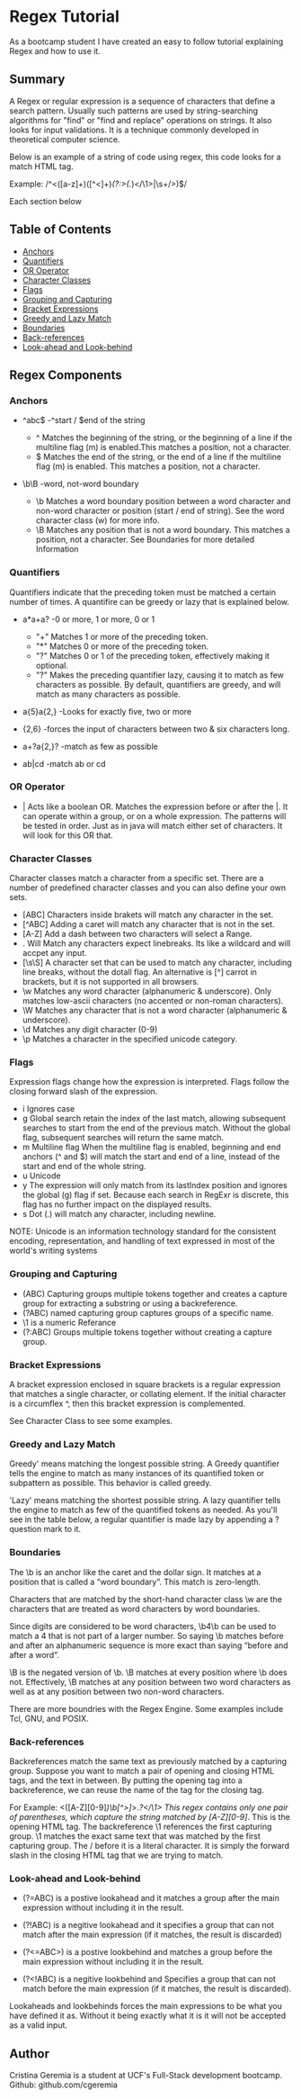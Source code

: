 # Regex Tutorial

As a bootcamp student I have created an easy to follow tutorial explaining Regex and how to use it.

## Summary

A Regex or regular expression is a sequence of characters that define a search pattern. Usually such patterns are used by string-searching algorithms for "find" or "find and replace" operations on strings. It also looks for input validations. It is a technique commonly developed in theoretical computer science.

Below is an example of a string of code using regex, this code looks for a match HTML tag.

Example: /^<([a-z]+)([^<]+)*(?:>(.*)<\/\1>|\s+\/>)$/

Each section below 

## Table of Contents

- [Anchors](#anchors)
- [Quantifiers](#quantifiers)
- [OR Operator](#or-operator)
- [Character Classes](#character-classes)
- [Flags](#flags)
- [Grouping and Capturing](#grouping-and-capturing)
- [Bracket Expressions](#bracket-expressions)
- [Greedy and Lazy Match](#greedy-and-lazy-match)
- [Boundaries](#boundaries)
- [Back-references](#back-references)
- [Look-ahead and Look-behind](#look-ahead-and-look-behind)

## Regex Components

### Anchors
- ^abc$ -^start / $end of the string
    - ^ Matches the beginning of the string, or the beginning of a line if the multiline flag (m) is enabled.This matches a position, not a character.
    - $ Matches the end of the string, or the end of a line if the multiline flag (m) is enabled. This matches a position, not a character.

- \b\B -word, not-word boundary
    - \b Matches a word boundary position between a word character and non-word character or position (start / end of string). See the word character class (w) for more info.
    - \B Matches any position that is not a word boundary. This matches a position, not a character.
See Boundaries for more detailed Information

### Quantifiers
Quantifiers indicate that the preceding token must be matched a certain number of times. A quantifire can be greedy or lazy that is explained below.

- a*a+a? -0 or more, 1 or more, 0 or 1
    - "+" Matches 1 or more of the preceding token.
    - "*" Matches 0 or more of the preceding token.
    - "?" Matches 0 or 1 of the preceding token, effectively making it optional.
    - "?" Makes the preceding quantifier lazy, causing it to match as few characters as possible. By default, quantifiers are greedy, and will match as many characters as possible.

- a{5}a{2,} -Looks for exactly five, two or more

- {2,6} -forces the input of characters between two & six characters long.

- a+?a{2,}? -match as few as possible

- ab|cd -match ab or cd

### OR Operator
- | Acts like a boolean OR. Matches the expression before or after the |. It can operate within a group, or on a whole expression. The patterns will be tested in order. Just as in java will match either set of characters. It will look for this OR that.

### Character Classes
Character classes match a character from a specific set. There are a number of predefined character classes and you can also define your own sets.

- [ABC] Characters inside brakets will match any character in the set.
- [^ABC] Adding a caret will match any character that is not in the set.
- [A-Z] Add a dash between two characters will select a Range.
- . Will Match any characters expect linebreaks. Its like a wildcard and will accpet any input.
- [\s\S] A character set that can be used to match any character, including line breaks, without the dotall flag. An alternative is [^] carrot in brackets, but it is not supported in all browsers.
- \w Matches any word character (alphanumeric & underscore). Only matches low-ascii characters (no accented or non-roman characters).
- \W Matches any character that is not a word character (alphanumeric & underscore).
- \d Matches any digit character (0-9)
- \p Matches a character in the specified unicode category.

### Flags
Expression flags change how the expression is interpreted. Flags follow the closing forward slash of the expression.

- i Ignores case
- g Global search retain the index of the last match, allowing subsequent searches to start from the end of the previous match. Without the global flag, subsequent searches will return the same match.
- m Multiline flag When the multiline flag is enabled, beginning and end anchors (^ and $) will match the start and end of a line, instead of the start and end of the whole string.
- u Unicode
- y The expression will only match from its lastIndex position and ignores the global (g) flag if set. Because each search in RegExr is discrete, this flag has no further impact on the displayed results.
- s Dot (.) will match any character, including newline.

NOTE: Unicode is an information technology standard for the consistent encoding, representation, and handling of text expressed in most of the world's writing systems


### Grouping and Capturing
- (ABC) Capturing groups multiple tokens together and creates a capture group for extracting a substring or using a backreference.
- (?<name>ABC) named capturing group captures groups of a specific name.
- \1 is a numeric Referance
- (?:ABC) Groups multiple tokens together without creating a capture group.

### Bracket Expressions
A bracket expression enclosed in square brackets is a regular expression that matches a single character, or collating element. If the initial character is a circumflex ^, then this bracket expression is complemented.

See Character Class to see some examples.

### Greedy and Lazy Match
Greedy' means matching the longest possible string. A Greedy quantifier tells the engine to match as many instances of its quantified token or subpattern as possible. This behavior is called greedy.

'Lazy' means matching the shortest possible string. A lazy quantifier tells the engine to match as few of the quantified tokens as needed. As you'll see in the table below, a regular quantifier is made lazy by appending a ? question mark to it.


### Boundaries
The \b is an anchor like the caret and the dollar sign. It matches at a position that is called a “word boundary”. This match is zero-length.

Characters that are matched by the short-hand character class \w are the characters that are treated as word characters by word boundaries.

Since digits are considered to be word characters, \b4\b can be used to match a 4 that is not part of a larger number. So saying \b matches before and after an alphanumeric sequence is more exact than saying “before and after a word”.

\B is the negated version of \b. \B matches at every position where \b does not. Effectively, \B matches at any position between two word characters as well as at any position between two non-word characters.

There are more boundries with the Regex Engine. Some examples include Tcl, GNU, and POSIX.

### Back-references
Backreferences match the same text as previously matched by a capturing group. Suppose you want to match a pair of opening and closing HTML tags, and the text in between. By putting the opening tag into a backreference, we can reuse the name of the tag for the closing tag.

For Example: <([A-Z][0-9]*)\b[^>]*>.*?</\1> This regex contains only one pair of parentheses, which capture the string matched by [A-Z][0-9]*. This is the opening HTML tag. The backreference \1 references the first capturing group. \1 matches the exact same text that was matched by the first capturing group. The / before it is a literal character. It is simply the forward slash in the closing HTML tag that we are trying to match.

### Look-ahead and Look-behind
- (?=ABC) is a postive lookahead and it matches a group after the main expression without including it in the result.

- (?!ABC) is a negitive lookahead and it specifies a group that can not match after the main expression (if it matches, the result is discarded)

- (?<=ABC>) is a postive lookbehind and matches a group before the main expression without including it in the result.

- (?<!ABC) is a negitive lookbehind and Specifies a group that can not match before the main expression (if it matches, the result is discarded).

Lookaheads and lookbehinds forces the main expressions to be what you have defined it as. Without it being exactly what it is it will not be accepted as a valid input.

## Author

Cristina Geremia is a student at UCF's Full-Stack development bootcamp. 
Github: github.com/cgeremia
